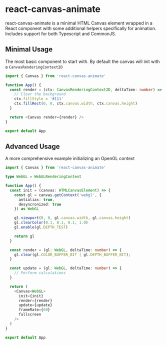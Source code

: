 # react-canvas-animate

react-canvas-animate is a minimal HTML Canvas element wrapped in a React component with some additional helpers specifically for animation. Includes support for both Typescript and CommonJS.

## Minimal Usage

The most basic component to start with. By default the canvas will init with a `CanvasRenderingContext2D`

```typescript
import { Canvas } from 'react-canvas-animate'

function App() {
  const render = (ctx: CanvasRenderingContext2D, deltaTime: number) => {
    // Clear the background
    ctx.fillStyle = '#111'
    ctx.fillRect(0, 0, ctx.canvas.width, ctx.canvas.height)
  }

  return <Canvas render={render} />
}

export default App
```

## Advanced Usage

A more comprehensive example initializing an OpenGL context

```typescript
import { Canvas } from 'react-canvas-animate'

type WebGL = WebGLRenderingContext

function App() {
  const init = (canvas: HTMLCanvasElement) => {
    const gl = canvas.getContext('webgl', {
      antialias: true,
      desyncronized: true
    }) as WebGL

    gl.viewport(0, 0, gl.canvas.width, gl.canvas.height)
    gl.clearColor(0.1, 0.1, 0.1, 1.0)
    gl.enable(gl.DEPTH_TEST)

    return gl
  }

  const render = (gl: WebGL, deltaTime: number) => {
    gl.clear(gl.COLOR_BUFFER_BIT | gl.DEPTH_BUFFER_BIT);
  }

  const update = (gl: WebGL, deltaTime: number) => {
    // Perform calculations
  }

  return (
    <Canvas<WebGL>
      init={init}
      render={render}
      update={update}
      frameRate={60}
      fullscreen
    />
  )
}

export default App
```

